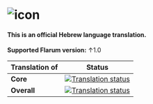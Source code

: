 # ![icon](https://user-images.githubusercontent.com/7271244/138716218-52800239-7b1f-42d8-b923-275bc20c58ef.png)  



#### This is an official Hebrew language translation.

**Supported Flarum version:** &uarr;1.0

|Translation of| Status|
|--------------|-------|
|**Core**| [![Translation status](https://weblate.rob006.net/widgets/flarum/en/core/svg-badge.svg)](https://weblate.rob006.net/engage/flarum/he/)|
|**Overall**|[![Translation status](https://weblate.rob006.net/widgets/flarum/en/svg-badge.svg)](https://weblate.rob006.net/engage/flarum/he/)|



